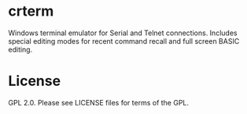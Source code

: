 # crterm

Windows terminal emulator for Serial and Telnet connections.
Includes special editing modes for recent command recall and full screen BASIC editing. 

# License

GPL 2.0. Please see LICENSE files for terms of the GPL.
